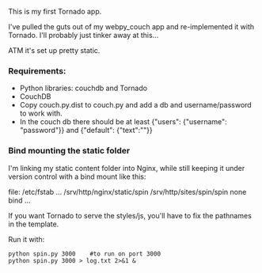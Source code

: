 This is my first Tornado app.

I've pulled the guts out of my webpy_couch app and re-implemented
it with Tornado. I'll probably just tinker away at this...

ATM it's set up pretty static. 

### Requirements:
- Python libraries: couchdb and Tornado
- CouchDB
- Copy couch.py.dist to couch.py and add a db and username/password to work with.
- In the couch db there should be at least {"users": {"username": "password"}} and {"default": {"text":""}}

### Bind mounting the static folder

I'm linking my static content folder into Nginx, while still keeping it under
version control with a bind mount like this:

file: /etc/fstab
    ...
    /srv/http/nginx/static/spin /srv/http/sites/spin/spin none bind
    ...

If you want Tornado to serve the styles/js, you'll have to fix the pathnames in the template.

Run it with:

    python spin.py 3000    #to run on port 3000
    python spin.py 3000 > log.txt 2>&1 &
